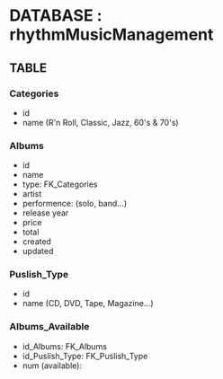 # DATABASE : rhythmMusicManagement

## TABLE

### Categories

- id
- name (R'n Roll, Classic, Jazz, 60's & 70's)

### Albums

- id
- name
- type: FK_Categories
- artist
- performence: (solo, band...)
- release year
- price
- total
- created
- updated

### Puslish_Type

- id
- name (CD, DVD, Tape, Magazine...)

### Albums_Available

- id_Albums: FK_Albums
- id_Puslish_Type: FK_Puslish_Type
- num (available):
